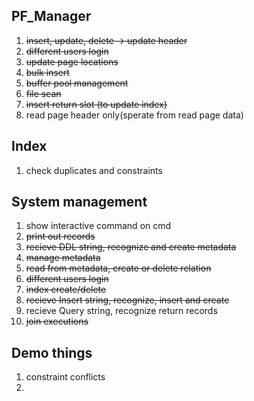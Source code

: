 ## PF_Manager

1. ~~insert, update, delete -> update header~~ 
2. ~~different users login~~
3. ~~update page locations~~
4. ~~bulk insert~~
5. ~~buffer pool management~~
6. ~~file scan~~ 
7. ~~insert return slot  (to update index)~~
8. read page header only(sperate from read page data)

## Index

1. check duplicates and constraints



## System management

1. show interactive command on cmd
2. ~~print out records~~
3. ~~recieve DDL string, recognize and create metadata~~
4. ~~manage metadata~~
5. ~~read from metadata, create or delete relation~~
6. ~~different users login~~
7. ~~index create/delete~~
8. ~~recieve Insert string, recognize, insert and create~~ 
9. recieve Query string, recognize  return records
10. ~~join executions~~

## Demo things

1. constraint conflicts
2. 